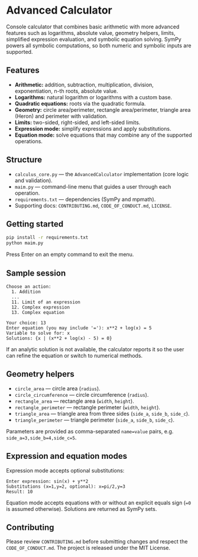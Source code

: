 # Advanced Calculator

Console calculator that combines basic arithmetic with more advanced features such as logarithms, absolute value, geometry helpers, limits, simplified expression evaluation, and symbolic equation solving. SymPy powers all symbolic computations, so both numeric and symbolic inputs are supported.

## Features
- **Arithmetic:** addition, subtraction, multiplication, division, exponentiation, n-th roots, absolute value.
- **Logarithms:** natural logarithm or logarithms with a custom base.
- **Quadratic equations:** roots via the quadratic formula.
- **Geometry:** circle area/perimeter, rectangle area/perimeter, triangle area (Heron) and perimeter with validation.
- **Limits:** two-sided, right-sided, and left-sided limits.
- **Expression mode:** simplify expressions and apply substitutions.
- **Equation mode:** solve equations that may combine any of the supported operations.

## Structure
- `calculus_core.py` — the `AdvancedCalculator` implementation (core logic and validation).
- `maim.py` — command-line menu that guides a user through each operation.
- `requirements.txt` — dependencies (SymPy and mpmath).
- Supporting docs: `CONTRIBUTING.md`, `CODE_OF_CONDUCT.md`, `LICENSE`.

## Getting started
```bash
pip install -r requirements.txt
python maim.py
```
Press Enter on an empty command to exit the menu.

## Sample session
```
Choose an action:
  1. Addition
  ...
  11. Limit of an expression
  12. Complex expression
  13. Complex equation

Your choice: 13
Enter equation (you may include '='): x**2 + log(x) = 5
Variable to solve for: x
Solutions: {x | (x**2 + log(x) - 5) = 0}
```

If an analytic solution is not available, the calculator reports it so the user can refine the equation or switch to numerical methods.

## Geometry helpers
- `circle_area` — circle area (`radius`).
- `circle_circumference` — circle circumference (`radius`).
- `rectangle_area` — rectangle area (`width`, `height`).
- `rectangle_perimeter` — rectangle perimeter (`width`, `height`).
- `triangle_area` — triangle area from three sides (`side_a`, `side_b`, `side_c`).
- `triangle_perimeter` — triangle perimeter (`side_a`, `side_b`, `side_c`).

Parameters are provided as comma-separated `name=value` pairs, e.g. `side_a=3,side_b=4,side_c=5`.

## Expression and equation modes
Expression mode accepts optional substitutions:
```
Enter expression: sin(x) + y**2
Substitutions (x=1,y=2, optional): x=pi/2,y=3
Result: 10
```

Equation mode accepts equations with or without an explicit equals sign (`=0` is assumed otherwise). Solutions are returned as SymPy sets.

## Contributing
Please review `CONTRIBUTING.md` before submitting changes and respect the `CODE_OF_CONDUCT.md`. The project is released under the MIT License.

